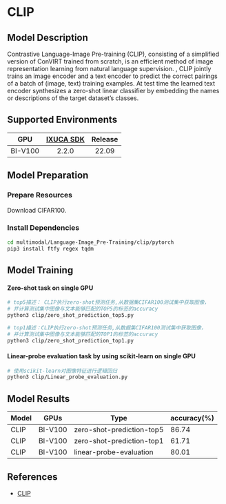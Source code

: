 # CLIP

## Model Description

Contrastive Language-Image Pre-training (CLIP), consisting of a simplified version of ConVIRT trained from scratch, is
an efficient method of image representation learning from natural language supervision. , CLIP jointly trains an image
encoder and a text encoder to predict the correct pairings of a batch of (image, text) training examples. At test time
the learned text encoder synthesizes a zero-shot linear classifier by embedding the names or descriptions of the target
dataset’s classes.

## Supported Environments

| GPU    | [IXUCA SDK](https://gitee.com/deep-spark/deepspark#%E5%A4%A9%E6%95%B0%E6%99%BA%E7%AE%97%E8%BD%AF%E4%BB%B6%E6%A0%88-ixuca) | Release |
| :----: | :----: | :----: |
| BI-V100 | 2.2.0     |  22.09  |

## Model Preparation

### Prepare Resources

Download CIFAR100.

### Install Dependencies

```sh
cd multimodal/Language-Image_Pre-Training/clip/pytorch
pip3 install ftfy regex tqdm
```

## Model Training

#### Zero-shot task on single GPU

```sh
# top5描述： CLIP执行zero-shot预测任务,从数据集CIFAR100测试集中获取图像，
# 并计算测试集中图像与文本能够匹配的TOP5的标签的accuracy
python3 clip/zero_shot_prediction_top5.py

# top1描述：CLIP执行zero-shot预测任务,从数据集CIFAR100测试集中获取图像，
# 并计算测试集中图像与文本能够匹配的TOP1的标签的accuracy
python3 clip/zero_shot_prediction_top1.py
```

#### Linear-probe evaluation task by using scikit-learn on single GPU

```sh
# 使用scikit-learn对图像特征进行逻辑回归
python3 clip/Linear_probe_evaluation.py
```

## Model Results

| Model | GPUs    | Type                      | accuracy(%) |
|-------|---------|---------------------------|-------------|
| CLIP  | BI-V100 | zero-shot-prediction-top5 | 86.74       |
| CLIP  | BI-V100 | zero-shot-prediction-top1 | 61.71       |
| CLIP  | BI-V100 | linear-probe-evaluation   | 80.01       |

## References

- [CLIP](https://github.com/openai/CLIP)
